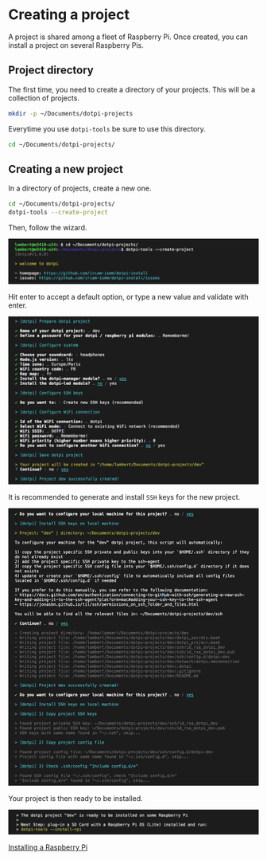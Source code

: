 # Creating a project

A project is shared among a fleet of Raspberry Pi. Once created, you can install a project on several Raspberry Pis.

## Project directory

The first time, you need to create a directory of your projects. This will be a collection of projects.

```sh
mkdir -p ~/Documents/dotpi-projects
```

Everytime you use `dotpi-tools` be sure to use this directory.

```sh
cd ~/Documents/dotpi-projects/
```

## Creating a new project

In a directory of projects, create a new one.

```sh
cd ~/Documents/dotpi-projects/
dotpi-tools --create-project
```

Then, follow the wizard.

![create-project](./assets/creating-a-project/dotpi-tools-create-project.png)

Hit enter to accept a default option, or type a new value and validate with enter.

![create-project-options](./assets/creating-a-project/dotpi-tools-create-project-options.png)

It is recommended to generate and install `SSH` keys for the new project.

![create-project-ssh-keys](./assets/creating-a-project/dotpi-tools-create-project-ssh-keys.png)

Your project is then ready to be installed.

![create-project-ready](./assets/creating-a-project/dotpi-tools-create-project-ready.png)

<a class="action" href="./installing-a-raspberry-pi.html">Installing a Raspberry Pi</a>
